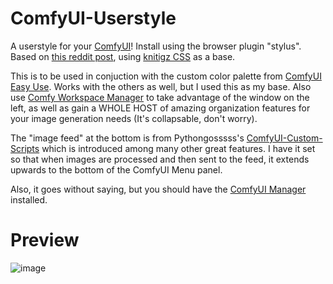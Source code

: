 # ComfyUI-Userstyle
A userstyle for your [ComfyUI](https://github.com/comfyanonymous/ComfyUI)! Install using the browser plugin "stylus".
Based on [this reddit post](https://www.reddit.com/r/comfyui/comments/15yd0vw/theme_the_comfyui_menu_and_fix_some_annoying/), using [knitigz CSS](https://codefile.io/f/seArZMvMyP) as a base.

This is to be used in conjuction with the custom color palette from [ComfyUI Easy Use](https://github.com/yolain/ComfyUI-Easy-Use). Works with the others as well, but I used this as my base.
Also use [Comfy Workspace Manager](https://github.com/11cafe/comfyui-workspace-manager) to take advantage of the window on the left, as well as gain a WHOLE HOST of amazing organization features for your image generation needs (It's collapsable, don't worry). 

The "image feed" at the bottom is from Pythongosssss's [ComfyUI-Custom-Scripts](https://github.com/pythongosssss/ComfyUI-Custom-Scripts) which is introduced among many other great features. I have it set so that when images are processed and then sent to the feed, it extends upwards to the bottom of the ComfyUI Menu panel. 

Also, it goes without saying, but you should have the [ComfyUI Manager](https://github.com/ltdrdata/ComfyUI-Manager) installed.

# Preview
![image](https://github.com/SampleTexting/ComfyUI-Userstyle/assets/155495184/87cc75c2-d3e0-4ca0-be2d-6d180c112990)
